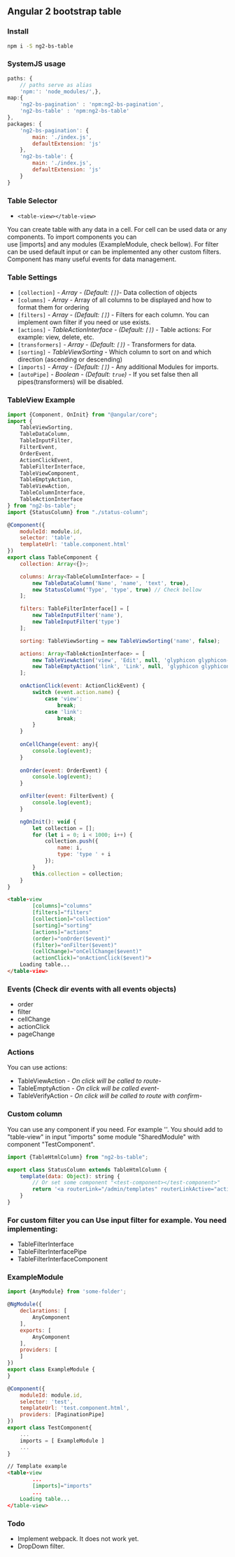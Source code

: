 Angular 2 bootstrap table
-------------------------

### Install
```bash
npm i -S ng2-bs-table
```
### SystemJS usage
```javascript
paths: {
    // paths serve as alias
    'npm:': 'node_modules/',},
map:{
    'ng2-bs-pagination' : 'npm:ng2-bs-pagination',
    'ng2-bs-table' : 'npm:ng2-bs-table'
},
packages: {
    'ng2-bs-pagination': {
        main: './index.js',
        defaultExtension: 'js'
    },
    'ng2-bs-table': {
        main: './index.js',
        defaultExtension: 'js'
    }
}
```

### Table Selector
- `<table-view></table-view>`

You can create table with any data in a cell. For cell can be used data or any components. To import components you can  
use [imports] and any modules (ExampleModule, check bellow). For filter can be used default input or can be implemented any other
custom filters. Component has many useful events for data management.

### Table Settings   
  * `[collection]` _- Array<any> - (Default: `[]`)_- 
    Data collection of objects
  * `[columns]` _- Array<TableColumnInterface>_ -
    Array of all columns to be displayed and how to format them for ordering    
  * `[filters]` _- Array<TableFilterInterface> - (Default: `[]`)_ -
    Filters for each column. You can implement own filter if you need or use exists.
  * `[actions]` _- TableActionInterface - (Default: `[]`)_ -
    Table actions: For example: view, delete, etc.
  * `[transformers]` _- Array<TableTransformerInterface> - (Default: `[]`)_ -
    Transformers for data.   
  * `[sorting]` _- TableViewSorting_ -
    Which column to sort on and which direction (ascending or descending)    
  * `[imports]` _- Array<any> - (Default: `[]`)_ -
    Any additional Modules for imports.        
  * `[autoPipe]` _- Boolean - (Default: `true`)_ -
    If you set false then all pipes(transformers) will be disabled.        

### TableView Example
```javascript
import {Component, OnInit} from "@angular/core";
import {
    TableViewSorting,
    TableDataColumn,
    TableInputFilter,
    FilterEvent,
    OrderEvent,
    ActionClickEvent,
    TableFilterInterface,
    TableViewComponent,
    TableEmptyAction,
    TableViewAction,
    TableColumnInterface,
    TableActionInterface
} from "ng2-bs-table";
import {StatusColumn} from "./status-column";

@Component({
    moduleId: module.id,
    selector: 'table',
    templateUrl: 'table.component.html'
})
export class TableComponent {
    collection: Array<{}>;

    columns: Array<TableColumnInterface> = [
        new TableDataColumn('Name', 'name', 'text', true),
        new StatusColumn('Type', 'type', true) // Check bellow
    ];

    filters: TableFilterInterface[] = [
        new TableInputFilter('name'),
        new TableInputFilter('type')
    ];

    sorting: TableViewSorting = new TableViewSorting('name', false);

    actions: Array<TableActionInterface> = [
        new TableViewAction('view', 'Edit', null, 'glyphicon glyphicon-pencil'),
        new TableEmptyAction('link', 'Link', null, 'glyphicon glyphicon-remove')
    ];

    onActionClick(event: ActionClickEvent) {
        switch (event.action.name) {
            case 'view':
                break;
            case 'link':
                break;
        }
    }
    
    onCellChange(event: any){
        console.log(event);
    }
    
    onOrder(event: OrderEvent) {
        console.log(event);
    }

    onFilter(event: FilterEvent) {
        console.log(event);
    }

    ngOnInit(): void {
        let collection = [];
        for (let i = 0; i < 1000; i++) {
            collection.push({
                name: i,
                type: 'type ' + i
            });
        }
        this.collection = collection;
    }
}
```

```html
<table-view
        [columns]="columns"
        [filters]="filters"
        [collection]="collection"
        [sorting]="sorting"
        [actions]="actions"
        (order)="onOrder($event)"
        (filter)="onFilter($event)"
        (cellChange)="onCellChange($event)"
        (actionClick)="onActionClick($event)">
    Loading table...
</table-view>
```

### Events (Check dir events with all events objects)
- order
- filter
- cellChange
- actionClick
- pageChange

### Actions
You can use actions:
- TableViewAction _- On click will be called to route_- 
- TableEmptyAction _- On click will be called event_- 
- TableVerifyAction _- On click will be called to route with confirm_- 

### Custom column
You can use any component if you need. For example '<test-component></test-component>'. You should add to "table-view"
in input "imports" some module "SharedModule" with component "TestComponent".

```javascript
import {TableHtmlColumn} from "ng2-bs-table";

export class StatusColumn extends TableHtmlColumn {
    template(data: Object): string {
        // Or set some component "<test-component></test-component>"
        return '<a routerLink="/admin/templates" routerLinkActive="active">{{data.name}} - {{data.type}}</a>';
    }
}
```

### For custom filter you can Use input filter for example. You need implementing:
- TableFilterInterface
- TableFilterInterfacePipe
- TableFilterInterfaceComponent

### ExampleModule
```javascript
import {AnyModule} from 'some-folder';

@NgModule({
    declarations: [ 
        AnyComponent 
    ],
    exports: [
        AnyComponent
    ],
    providers: [
    ]
})
export class ExampleModule {
}
```
```javascript
@Component({
    moduleId: module.id,
    selector: 'test',
    templateUrl: 'test.component.html',
    providers: [PaginationPipe]
})
export class TestComponent{
    ...
    imports = [ ExampleModule ]
    ...
}
```
```html
// Template example
<table-view
        ...
        [imports]="imports"
        ...        
    Loading table...
</table-view>

```

### Todo
- Implement webpack. It does not work yet. 
- DropDown filter.